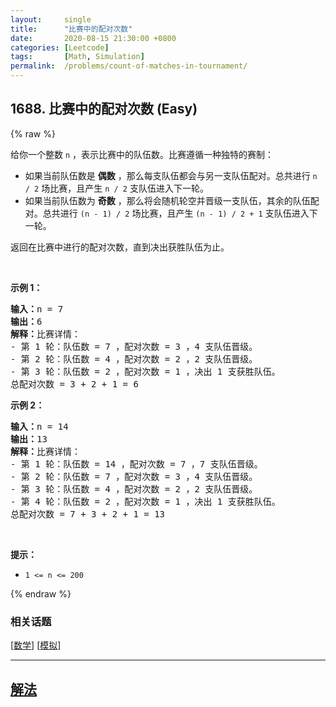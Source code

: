 ```yaml
---
layout:     single
title:      "比赛中的配对次数"
date:       2020-08-15 21:30:00 +0800
categories: [Leetcode]
tags:       [Math, Simulation]
permalink:  /problems/count-of-matches-in-tournament/
---
```


## 1688. 比赛中的配对次数 (Easy)

{% raw %}

<p>给你一个整数 <code>n</code> ，表示比赛中的队伍数。比赛遵循一种独特的赛制：</p>

<ul>
	<li>如果当前队伍数是 <strong>偶数</strong> ，那么每支队伍都会与另一支队伍配对。总共进行 <code>n / 2</code> 场比赛，且产生 <code>n / 2</code> 支队伍进入下一轮。</li>
	<li>如果当前队伍数为 <strong>奇数</strong> ，那么将会随机轮空并晋级一支队伍，其余的队伍配对。总共进行 <code>(n - 1) / 2</code> 场比赛，且产生 <code>(n - 1) / 2 + 1</code> 支队伍进入下一轮。</li>
</ul>

<p>返回在比赛中进行的配对次数，直到决出获胜队伍为止。</p>

<p> </p>

<p><strong>示例 1：</strong></p>

<pre><strong>输入：</strong>n = 7
<strong>输出：</strong>6
<strong>解释：</strong>比赛详情：
- 第 1 轮：队伍数 = 7 ，配对次数 = 3 ，4 支队伍晋级。
- 第 2 轮：队伍数 = 4 ，配对次数 = 2 ，2 支队伍晋级。
- 第 3 轮：队伍数 = 2 ，配对次数 = 1 ，决出 1 支获胜队伍。
总配对次数 = 3 + 2 + 1 = 6
</pre>

<p><strong>示例 2：</strong></p>

<pre><strong>输入：</strong>n = 14
<strong>输出：</strong>13
<strong>解释：</strong>比赛详情：
- 第 1 轮：队伍数 = 14 ，配对次数 = 7 ，7 支队伍晋级。
- 第 2 轮：队伍数 = 7 ，配对次数 = 3 ，4 支队伍晋级。 
- 第 3 轮：队伍数 = 4 ，配对次数 = 2 ，2 支队伍晋级。
- 第 4 轮：队伍数 = 2 ，配对次数 = 1 ，决出 1 支获胜队伍。
总配对次数 = 7 + 3 + 2 + 1 = 13
</pre>

<p> </p>

<p><strong>提示：</strong></p>

<ul>
	<li><code>1 &lt;= n &lt;= 200</code></li>
</ul>

{% endraw %}

### 相关话题
  [[数学](https://github.com/openset/leetcode/tree/master/tag/math/README.md)]
  [[模拟](https://github.com/openset/leetcode/tree/master/tag/simulation/README.md)]

---

## [解法](https://github.com/openset/leetcode/tree/master/problems/count-of-matches-in-tournament)

